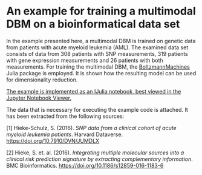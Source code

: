
# An example for training a multimodal DBM on a bioinformatical data set

In the example presented here, a multimodal DBM is trained on genetic data from patients with acute myeloid leukemia (AML). The examined data set consists of data from 308 patients with SNP measurements, 319 patients with gene expression measurements and 26 patients with both measurements. For training the multimodal DBM, the [BoltzmannMachines](https://github.com/stefan-m-lenz/BoltzmannMachines.jl) Julia package is employed. It is shown how the resulting model can be used for dimensionality reduction.

[The example is implemented as an IJulia notebook, best viewed in the Jupyter Notebook Viewer.](https://nbviewer.jupyter.org/github/stefan-m-lenz/BMs4BInf2019/blob/master/MultimodalDBMExample.ipynb)

The data that is necessary for executing the example code is attached. It has been extracted from the following sources:

[1] Hieke-Schulz, S. (2016). *SNP data from a clinical cohort of acute myeloid leukemia patients*. Harvard Dataverse.
https://doi.org/10.7910/DVN/JUMDLX

[2] Hieke, S. et. al. (2016). *Integrating multiple molecular sources into a clinical risk prediction signature by extracting complementary information*. BMC Bioinformatics. https://doi.org/10.1186/s12859-016-1183-6